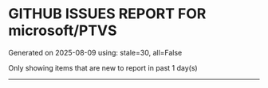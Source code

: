 
# GITHUB ISSUES REPORT FOR microsoft/PTVS


Generated on 2025-08-09 using: stale=30, all=False


Only showing items that are new to report in past 1 day(s)


---




















